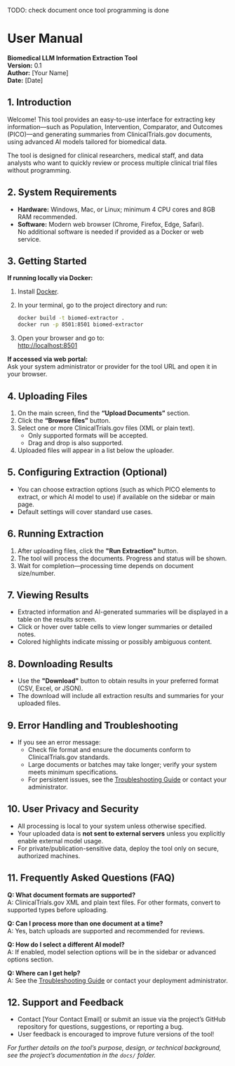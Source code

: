 TODO: check document once tool programming is done

# **User Manual**

**Biomedical LLM Information Extraction Tool**  
**Version:** 0.1  
**Author:** [Your Name]  
**Date:** [Date]



## **1. Introduction**

Welcome! This tool provides an easy-to-use interface for extracting key information—such as Population, Intervention, Comparator, and Outcomes (PICO)—and generating summaries from ClinicalTrials.gov documents, using advanced AI models tailored for biomedical data.

The tool is designed for clinical researchers, medical staff, and data analysts who want to quickly review or process multiple clinical trial files without programming.



## **2. System Requirements**

- **Hardware:** Windows, Mac, or Linux; minimum 4 CPU cores and 8GB RAM recommended.
- **Software:** Modern web browser (Chrome, Firefox, Edge, Safari).  
  No additional software is needed if provided as a Docker or web service.


## **3. Getting Started**

**If running locally via Docker:**
1. Install [Docker](https://www.docker.com/get-started).
2. In your terminal, go to the project directory and run:

    ```bash
    docker build -t biomed-extractor .
    docker run -p 8501:8501 biomed-extractor
    ```

3. Open your browser and go to:  
   [http://localhost:8501](http://localhost:8501)

**If accessed via web portal:**  
Ask your system administrator or provider for the tool URL and open it in your browser.



## **4. Uploading Files**

1. On the main screen, find the **“Upload Documents”** section.
2. Click the **“Browse files”** button.
3. Select one or more ClinicalTrials.gov files (XML or plain text).
    - Only supported formats will be accepted.
    - Drag and drop is also supported.
4. Uploaded files will appear in a list below the uploader.



## **5. Configuring Extraction (Optional)**

- You can choose extraction options (such as which PICO elements to extract, or which AI model to use) if available on the sidebar or main page.
- Default settings will cover standard use cases.



## **6. Running Extraction**

1. After uploading files, click the **"Run Extraction"** button.
2. The tool will process the documents. Progress and status will be shown.
3. Wait for completion—processing time depends on document size/number.



## **7. Viewing Results**

- Extracted information and AI-generated summaries will be displayed in a table on the results screen.
- Click or hover over table cells to view longer summaries or detailed notes.
- Colored highlights indicate missing or possibly ambiguous content.



## **8. Downloading Results**

- Use the **"Download"** button to obtain results in your preferred format (CSV, Excel, or JSON).
- The download will include all extraction results and summaries for your uploaded files.



## **9. Error Handling and Troubleshooting**

- If you see an error message:
  - Check file format and ensure the documents conform to ClinicalTrials.gov standards.
  - Large documents or batches may take longer; verify your system meets minimum specifications.
  - For persistent issues, see the [Troubleshooting Guide](troubleshooting.md) or contact your administrator.



## **10. User Privacy and Security**

- All processing is local to your system unless otherwise specified.
- Your uploaded data is **not sent to external servers** unless you explicitly enable external model usage.
- For private/publication-sensitive data, deploy the tool only on secure, authorized machines.


## **11. Frequently Asked Questions (FAQ)**

**Q: What document formats are supported?**  
A: ClinicalTrials.gov XML and plain text files. For other formats, convert to supported types before uploading.

**Q: Can I process more than one document at a time?**  
A: Yes, batch uploads are supported and recommended for reviews.

**Q: How do I select a different AI model?**  
A: If enabled, model selection options will be in the sidebar or advanced options section.

**Q: Where can I get help?**  
A: See the [Troubleshooting Guide](troubleshooting.md) or contact your deployment administrator.



## **12. Support and Feedback**

- Contact [Your Contact Email] or submit an issue via the project’s GitHub repository for questions, suggestions, or reporting a bug.
- User feedback is encouraged to improve future versions of the tool!


*For further details on the tool’s purpose, design, or technical background, see the project’s documentation in the `docs/` folder.*